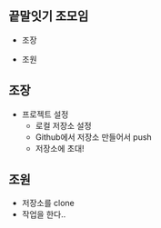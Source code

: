 ## 끝말잇기 조모임

- 조장

- 조원

## 조장

- 프로젝트 설정
  - 로컬 저장소 설정
  - Github에서 저장소 만들어서 push
  - 저장소에 초대!

## 조원

- 저장소를 clone
- 작업을 한다..